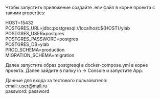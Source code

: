 
Чтобы запустить приложение создайте .env файл в корне проекта с такими properties:  

HOST=15432  
POSTGRES_URL=jdbc:postgresql://localhost:${HOST}/ylab  
POSTGRES_USER=postgres  
POSTGRES_PASSWORD=postgres  
POSTGRES_DB=ylab  
PROD_SCHEMA=production  
MIGRATION_SCHEMA=migration   

Далее запустите образ postgresql в docker-compose.yml в корне проекта.
Далее зайдите в папку in -> Console и запустите App.


Данные для входа за тестового пользователя:   
email: user@mail.ru  
password: password  
